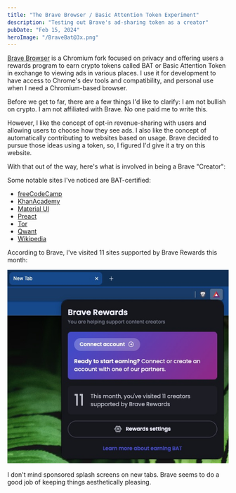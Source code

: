 ```yaml
---
title: "The Brave Browser / Basic Attention Token Experiment"
description: "Testing out Brave's ad-sharing token as a creator"
pubDate: "Feb 15, 2024"
heroImage: "/BraveBat@3x.png"
---
```


[Brave Browser](https://brave.com/) is a Chromium fork focused on privacy and offering users a rewards program to earn crypto tokens called BAT or Basic Attention Token in exchange to viewing ads in various places. I use it for development to have access to Chrome's dev tools and compatibility, and personal use when I need a Chromium-based browser.

Before we get to far, there are a few things I'd like to clarify: I am not bullish on crypto. I am not affiliated with Brave. No one paid me to write this.

However, I like the concept of opt-in revenue-sharing with users and allowing users to choose how they see ads. I also like the concept of automatically contributing to websites based on usage. Brave decided to pursue those ideas using a token, so, I figured I'd give it a try on this website.

With that out of the way, here's what is involved in being a Brave "Creator":

Some notable sites I've noticed are BAT-certified:

- [freeCodeCamp](https://www.freecodecamp.org/)
- [KhanAcademy](https://www.khanacademy.org/)
- [Material UI](https://mui.com/)
- [Preact](https://preactjs.com/)
- [Tor](https://www.torproject.org/)
- [Qwant](https://www.qwant.com/)
- [Wikipedia](https://en.wikipedia.org/)

According to Brave, I've visited 11 sites supported by Brave Rewards this month:

![Screenshot of Brave Browser's rewards panel](../../../public/brave-creators-supported.jpg)

I don't mind sponsored splash screens on new tabs. Brave seems to do a good job of keeping things aesthetically pleasing.
